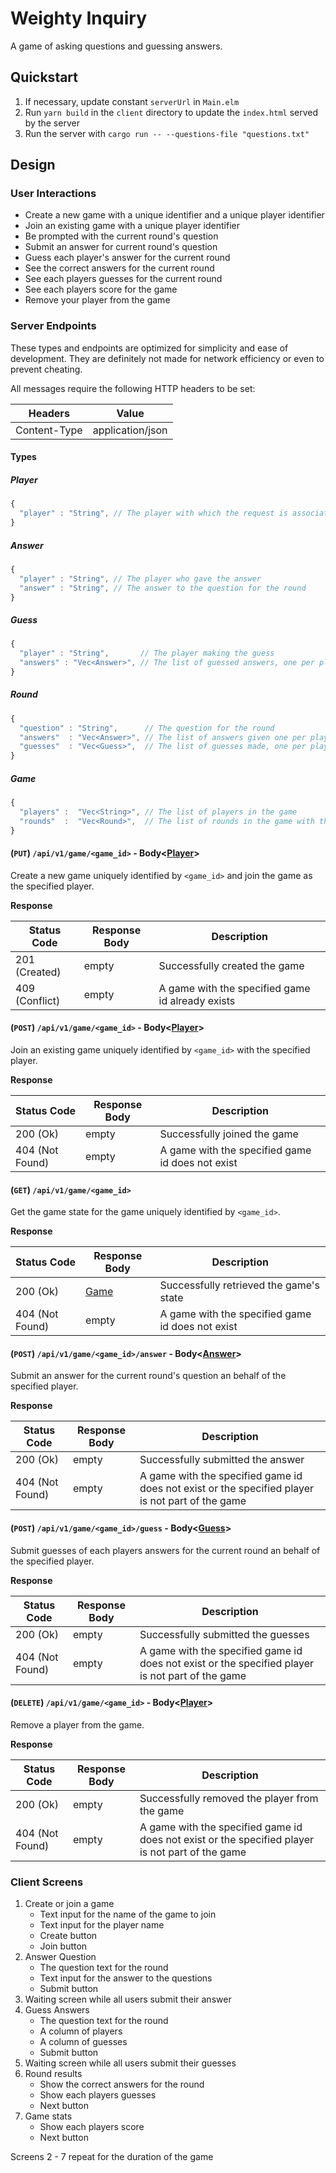 # Weighty Inquiry

A game of asking questions and guessing answers.

## Quickstart

1. If necessary, update constant `serverUrl` in `Main.elm`
2. Run `yarn build` in the `client` directory to update the `index.html` served by the server
3. Run the server with `cargo run -- --questions-file "questions.txt"`

## Design

### User Interactions

- Create a new game with a unique identifier and a unique player identifier
- Join an existing game with a unique player identifier
- Be prompted with the current round's question
- Submit an answer for current round's question
- Guess each player's answer for the current round
- See the correct answers for the current round
- See each players guesses for the current round
- See each players score for the game
- Remove your player from the game

### Server Endpoints

These types and endpoints are optimized for simplicity and ease of development. They are definitely not made for network efficiency or even to prevent cheating.

All messages require the following HTTP headers to be set:

| Headers      | Value            |
| ------------ | ---------------- |
| Content-Type | application/json |

#### Types

##### Player <a name="player"></a>

```js
{
  "player" : "String", // The player with which the request is associated
}
```

##### Answer <a name="answer"></a>

```js
{
  "player" : "String", // The player who gave the answer
  "answer" : "String", // The answer to the question for the round
}
```

##### Guess <a name="guess"></a>

```js
{
  "player" : "String",       // The player making the guess
  "answers" : "Vec<Answer>", // The list of guessed answers, one per player
}
```

##### Round <a name="round"></a>

```js
{
  "question" : "String",      // The question for the round
  "answers"  : "Vec<Answer>", // The list of answers given one per player
  "guesses"  : "Vec<Guess>",  // The list of guesses made, one per player
}
```

##### Game <a name="game"></a>

```js
{
  "players" :  "Vec<String>", // The list of players in the game
  "rounds"  :  "Vec<Round>",  // The list of rounds in the game with the most recent round being the last item in the list
}
```

#### (`PUT`) `/api/v1/game/<game_id>` - Body<[Player](#player)>

Create a new game uniquely identified by `<game_id>` and join the game as the specified player.

**Response**

| Status Code    | Response Body | Description                                      |
| -------------- | ------------- | ------------------------------------------------ |
| 201 (Created)  | empty         | Successfully created the game                    |
| 409 (Conflict) | empty         | A game with the specified game id already exists |

#### (`POST`) `/api/v1/game/<game_id>` - Body<[Player](#player)>

Join an existing game uniquely identified by `<game_id>` with the specified player.

**Response**

| Status Code     | Response Body | Description                                      |
| --------------- | ------------- | ------------------------------------------------ |
| 200 (Ok)        | empty         | Successfully joined the game                     |
| 404 (Not Found) | empty         | A game with the specified game id does not exist |

#### (`GET`) `/api/v1/game/<game_id>`

Get the game state for the game uniquely identified by `<game_id>`.

**Response**

| Status Code     | Response Body | Description                                      |
| --------------- | ------------- | ------------------------------------------------ |
| 200 (Ok)        | [Game](#game) | Successfully retrieved the game's state          |
| 404 (Not Found) | empty         | A game with the specified game id does not exist |

#### (`POST`) `/api/v1/game/<game_id>/answer` - Body<[Answer](#answer)>

Submit an answer for the current round's question an behalf of the specified player.

**Response**

| Status Code     | Response Body | Description                                                                                      |
| --------------- | ------------- | ------------------------------------------------------------------------------------------------ |
| 200 (Ok)        | empty         | Successfully submitted the answer                                                                |
| 404 (Not Found) | empty         | A game with the specified game id does not exist or the specified player is not part of the game |

#### (`POST`) `/api/v1/game/<game_id>/guess` - Body<[Guess](#guess)>

Submit guesses of each players answers for the current round an behalf of the specified player.

**Response**

| Status Code     | Response Body | Description                                                                                      |
| --------------- | ------------- | ------------------------------------------------------------------------------------------------ |
| 200 (Ok)        | empty         | Successfully submitted the guesses                                                               |
| 404 (Not Found) | empty         | A game with the specified game id does not exist or the specified player is not part of the game |

#### (`DELETE`) `/api/v1/game/<game_id>` - Body<[Player](#player)>

Remove a player from the game.

**Response**

| Status Code     | Response Body | Description                                                                                      |
| --------------- | ------------- | ------------------------------------------------------------------------------------------------ |
| 200 (Ok)        | empty         | Successfully removed the player from the game                                                    |
| 404 (Not Found) | empty         | A game with the specified game id does not exist or the specified player is not part of the game |

### Client Screens

1. Create or join a game
   - Text input for the name of the game to join
   - Text input for the player name
   - Create button
   - Join button
2. Answer Question
   - The question text for the round
   - Text input for the answer to the questions
   - Submit button
3. Waiting screen while all users submit their answer
4. Guess Answers
   - The question text for the round
   - A column of players
   - A column of guesses
   - Submit button
5. Waiting screen while all users submit their guesses
6. Round results
   - Show the correct answers for the round
   - Show each players guesses
   - Next button
7. Game stats
   - Show each players score
   - Next button

Screens 2 - 7 repeat for the duration of the game
